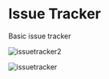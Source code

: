 # Issue Tracker

Basic issue tracker

![issuetracker2](https://user-images.githubusercontent.com/51227125/124939560-e2426500-e011-11eb-9cb9-30d44a832f14.png)

![issuetracker](https://user-images.githubusercontent.com/51227125/124939720-07cf6e80-e012-11eb-97bd-3442903b259a.png)
